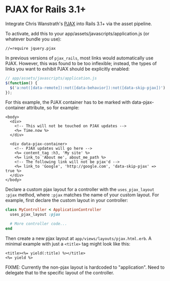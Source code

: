 PJAX for Rails 3.1+
===================

Integrate Chris Wanstrath's [PJAX](https://github.com/defunkt/jquery-pjax) into Rails 3.1+ via the asset pipeline.

To activate, add this to your app/assets/javascripts/application.js (or whatever bundle you use):

    //=require jquery.pjax

In previous versions of `pjax_rails`, most links would automatically use PJAX.
However, this was found to be too inflexible; instead, the types of links you
want to exhibit PJAX should be explicitly enabled:

```js
// app/assets/javascripts/application.js
$(function() {
  $('a:not([data-remote]):not([data-behavior]):not([data-skip-pjax])').pjax('[data-pjax-container]');
});
```

For this example, the PJAX container has to be marked with data-pjax-container
attribute, so for example:

```erb
<body>
  <div>
    <!-- This will not be touched on PJAX updates -->
    <%= Time.now %>
  </div>

  <div data-pjax-container>
    <!-- PJAX updates will go here -->
    <%= content_tag :h3, 'My site' %>
    <%= link_to 'About me', about_me_path %>
    <!-- The following link will not be pjax'd -->
    <%= link_to 'Google', 'http://google.com', 'data-skip-pjax' => true %>
  </div>
</body>
```

Declare a custom pjax layout for a controller with the `uses_pjax_layout :pjax` method, where `:pjax` matches the name of your custom layout. For example, first declare the custom layout in your controller:

```ruby
class MyController < ApplicationController
  uses_pjax_layout :pjax

  # More controller code...
end
```
Then create a new pjax layout at `app/views/layouts/pjax.html.erb`. A minimal example with just a `<title>` tag might look like this:

```erb
<title><%= yield(:title) %></title>
<%= yield %>
```

FIXME: Currently the non-pjax layout is hardcoded to "application". Need to delegate that to the specific layout of the controller.
